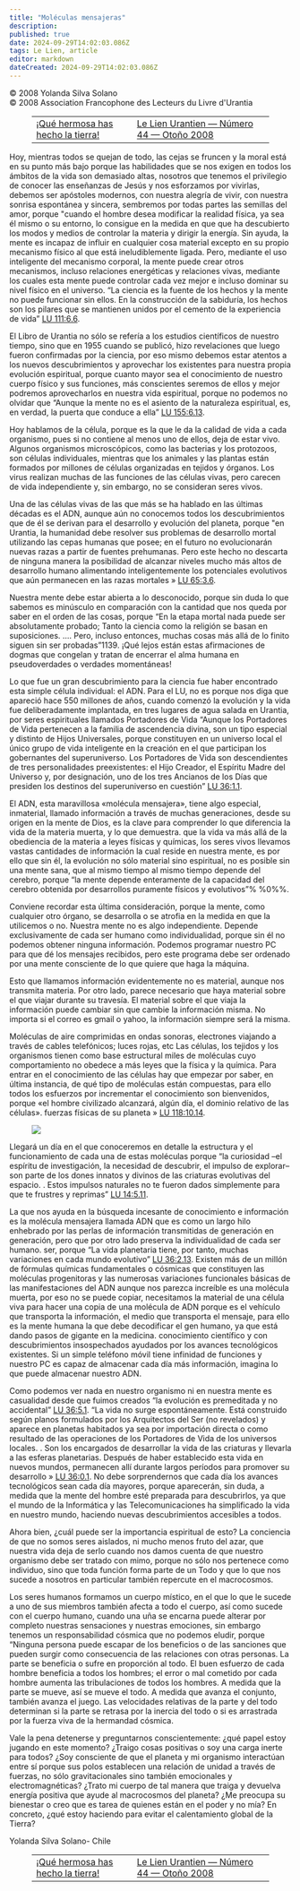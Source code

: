 ```yaml
---
title: "Moléculas mensajeras"
description: 
published: true
date: 2024-09-29T14:02:03.086Z
tags: Le Lien, article
editor: markdown
dateCreated: 2024-09-29T14:02:03.086Z
---
```


<p class="v-card tema v-sheet--gris claro aclarar-3 px-2">© 2008 Yolanda Silva Solano<br>© 2008 Association Francophone des Lecteurs du Livre d'Urantia</p>
<figure class="table chapter-navigator">
  <table>
    <tbody>
      <tr>
        <td>
        <a href="/es/article/Daniel_Courvoisier/Que_belle_vous_avez_fait_la_terre">
          <span class="mdi mdi-arrow-left-drop-circle"></span><span class="pl-2">¡Qué hermosa has hecho la tierra!</span>
        </a>
        </td>
        <td>
        <a href="/es/index/articles_le_lien#le-lien-urantien-número-44-otoño-2008">
          <span class="mdi mdi-book-open-variant"></span><span class="pl-2">Le Lien Urantien — Número 44 — Otoño 2008</span>
        </a>
        </td>
        <td>
        </td>
      </tr>
    </tbody>
  </table>
</figure>



Hoy, mientras todos se quejan de todo, las cejas se fruncen y la moral está en su punto más bajo porque las habilidades que se nos exigen en todos los ámbitos de la vida son demasiado altas, nosotros que tenemos el privilegio de conocer las enseñanzas de Jesús y nos esforzamos por vivirlas, debemos ser apóstoles modernos, con nuestra alegría de vivir, con nuestra sonrisa espontánea y sincera, sembremos por todas partes las semillas del amor, porque "cuando el hombre desea modificar la realidad física, ya sea él mismo o su entorno, lo consigue en la medida en que que ha descubierto los modos y medios de controlar la materia y dirigir la energía. Sin ayuda, la mente es incapaz de influir en cualquier cosa material excepto en su propio mecanismo físico al que está ineludiblemente ligada. Pero, mediante el uso inteligente del mecanismo corporal, la mente puede crear otros mecanismos, incluso relaciones energéticas y relaciones vivas, mediante los cuales esta mente puede controlar cada vez mejor e incluso dominar su nivel físico en el universo. “La ciencia es la fuente de los hechos y la mente no puede funcionar sin ellos. En la construcción de la sabiduría, los hechos son los pilares que se mantienen unidos por el cemento de la experiencia de vida” [LU 111:6.6](/es/The_Urantia_Book/111#p6_6).

El Libro de Urantia no sólo se refería a los estudios científicos de nuestro tiempo, sino que en 1955 cuando se publicó, hizo revelaciones que luego fueron confirmadas por la ciencia, por eso mismo debemos estar atentos a los nuevos descubrimientos y aprovechar los existentes para nuestra propia evolución espiritual, porque cuanto mayor sea el conocimiento de nuestro cuerpo físico y sus funciones, más conscientes seremos de ellos y mejor podremos aprovecharlos en nuestra vida espiritual, porque no podemos no olvidar que “Aunque la mente no es el asiento de la naturaleza espiritual, es, en verdad, la puerta que conduce a ella” [LU 155:6.13](/es/The_Urantia_Book/155#p6_13).

Hoy hablamos de la célula, porque es la que le da la calidad de vida a cada organismo, pues si no contiene al menos uno de ellos, deja de estar vivo. Algunos organismos microscópicos, como las bacterias y los protozoos, son células individuales, mientras que los animales y las plantas están formados por millones de células organizadas en tejidos y órganos. Los virus realizan muchas de las funciones de las células vivas, pero carecen de vida independiente y, sin embargo, no se consideran seres vivos.

Una de las células vivas de las que más se ha hablado en las últimas décadas es el ADN, aunque aún no conocemos todos los descubrimientos que de él se derivan para el desarrollo y evolución del planeta, porque "en Urantia, la humanidad debe resolver sus problemas de desarrollo mortal utilizando las cepas humanas que posee; en el futuro no evolucionarán nuevas razas a partir de fuentes prehumanas. Pero este hecho no descarta de ninguna manera la posibilidad de alcanzar niveles mucho más altos de desarrollo humano alimentando inteligentemente los potenciales evolutivos que aún permanecen en las razas mortales » [LU 65:3.6](/es/The_Urantia_Book/65#p3_6).

Nuestra mente debe estar abierta a lo desconocido, porque sin duda lo que sabemos es minúsculo en comparación con la cantidad que nos queda por saber en el orden de las cosas, porque “En la etapa mortal nada puede ser absolutamente probado; Tanto la ciencia como la religión se basan en suposiciones. .... Pero, incluso entonces, muchas cosas más allá de lo finito siguen sin ser probadas”1139. ¡Qué lejos están estas afirmaciones de dogmas que congelan y tratan de encerrar el alma humana en pseudoverdades o verdades momentáneas!

Lo que fue un gran descubrimiento para la ciencia fue haber encontrado esta simple célula individual: el ADN. Para el LU, no es porque nos diga que apareció hace 550 millones de años, cuando comenzó la evolución y la vida fue deliberadamente implantada, en tres lugares de agua salada en Urantia, por seres espirituales llamados Portadores de Vida “Aunque los Portadores de Vida pertenecen a la familia de ascendencia divina, son un tipo especial y distinto de Hijos Universales, porque constituyen en un universo local el único grupo de vida inteligente en la creación en el que participan los gobernantes del superuniverso. Los Portadores de Vida son descendientes de tres personalidades preexistentes: el Hijo Creador, el Espíritu Madre del Universo y, por designación, uno de los tres Ancianos de los Días que presiden los destinos del superuniverso en cuestión” [LU 36:1.1](/es/The_Urantia_Book/36#p1_1).

El ADN, esta maravillosa «molécula mensajera», tiene algo especial, inmaterial, llamado información a través de muchas generaciones, desde su origen en la mente de Dios, es la clave para comprender lo que diferencia la vida de la materia muerta, y lo que demuestra. que la vida va más allá de la obediencia de la materia a leyes físicas y químicas, los seres vivos llevamos vastas cantidades de información la cual reside en nuestra mente, es por ello que sin él, la evolución no sólo material sino espiritual, no es posible sin una mente sana, que al mismo tiempo al mismo tiempo depende del cerebro, porque “la mente depende enteramente de la capacidad del cerebro obtenida por desarrollos puramente físicos y evolutivos”% %0%%.

Conviene recordar esta última consideración, porque la mente, como cualquier otro órgano, se desarrolla o se atrofia en la medida en que la utilicemos o no. Nuestra mente no es algo independiente. Depende exclusivamente de cada ser humano como individualidad, porque sin él no podemos obtener ninguna información. Podemos programar nuestro PC para que dé los mensajes recibidos, pero este programa debe ser ordenado por una mente consciente de lo que quiere que haga la máquina.

Esto que llamamos información evidentemente no es material, aunque nos transmita materia. Por otro lado, parece necesario que haya material sobre el que viajar durante su travesía. El material sobre el que viaja la información puede cambiar sin que cambie la información misma. No importa si el correo es gmail o yahoo, la información siempre será la misma.

Moléculas de aire comprimidas en ondas sonoras, electrones viajando a través de cables telefónicos; luces rojas, etc Las células, los tejidos y los organismos tienen como base estructural miles de moléculas cuyo comportamiento no obedece a más leyes que la física y la química. Para entrar en el conocimiento de las células hay que empezar por saber, en última instancia, de qué tipo de moléculas están compuestas, para ello todos los esfuerzos por incrementar el conocimiento son bienvenidos, porque «el hombre civilizado alcanzará, algún día, el dominio relativo de las células». fuerzas físicas de su planeta » [LU 118:10.14](/es/The_Urantia_Book/118#p10_14).

<figure id="Figure_4" class="image urantiapedia image-style-align-right">
<img src="/image/article/Le_Lien/images_01/050.jpg">
</figure>

Llegará un día en el que conoceremos en detalle la estructura y el funcionamiento de cada una de estas moléculas porque “la curiosidad –el espíritu de investigación, la necesidad de descubrir, el impulso de explorar– son parte de los dones innatos y divinos de las criaturas evolutivas del espacio. . Estos impulsos naturales no te fueron dados simplemente para que te frustres y reprimas” [LU 14:5.11](/es/The_Urantia_Book/14#p5_11).

La que nos ayuda en la búsqueda incesante de conocimiento e información es la molécula mensajera llamada ADN que es como un largo hilo enhebrado por las perlas de información transmitidas de generación en generación, pero que por otro lado preserva la individualidad de cada ser humano. ser, porque “La vida planetaria tiene, por tanto, muchas variaciones en cada mundo evolutivo” [LU 36:2.13](/es/The_Urantia_Book/36#p2_13). Existen más de un millón de fórmulas químicas fundamentales o cósmicas que constituyen las moléculas progenitoras y las numerosas variaciones funcionales básicas de las manifestaciones del ADN aunque nos parezca increíble es una molécula muerta, por eso no se puede copiar, necesitamos la material de una célula viva para hacer una copia de una molécula de ADN porque es el vehículo que transporta la información, el medio que transporta el mensaje, para ello es la mente humana la que debe decodificar el gen humano, ya que está dando pasos de gigante en la medicina. conocimiento científico y con descubrimientos insospechados ayudados por los avances tecnológicos existentes. Si un simple teléfono móvil tiene infinidad de funciones y nuestro PC es capaz de almacenar cada día más información, imagina lo que puede almacenar nuestro ADN.

Como podemos ver nada en nuestro organismo ni en nuestra mente es casualidad desde que fuimos creados “la evolución es premeditada y no accidental” [LU 36:5.1](/es/The_Urantia_Book/36#p5_1). “La vida no surge espontáneamente. Está construido según planos formulados por los Arquitectos del Ser (no revelados) y aparece en planetas habitados ya sea por importación directa o como resultado de las operaciones de los Portadores de Vida de los universos locales. . Son los encargados de desarrollar la vida de las criaturas y llevarla a las esferas planetarias. Después de haber establecido esta vida en nuevos mundos, permanecen allí durante largos períodos para promover su desarrollo » [LU 36:0.1](/es/The_Urantia_Book/36#p0_1). No debe sorprendernos que cada día los avances tecnológicos sean cada día mayores, porque aparecerán, sin duda, a medida que la mente del hombre esté preparada para descubrirlos, ya que el mundo de la Informática y las Telecomunicaciones ha simplificado la vida en nuestro mundo, haciendo nuevas descubrimientos accesibles a todos.

Ahora bien, ¿cuál puede ser la importancia espiritual de esto? La conciencia de que no somos seres aislados, ni mucho menos fruto del azar, que nuestra vida deja de serlo cuando nos damos cuenta de que nuestro organismo debe ser tratado con mimo, porque no sólo nos pertenece como individuo, sino que toda función forma parte de un Todo y que lo que nos sucede a nosotros en particular también repercute en el macrocosmos.

Los seres humanos formamos un cuerpo místico, en el que lo que le sucede a uno de sus miembros también afecta a todo el cuerpo, así como sucede con el cuerpo humano, cuando una uña se encarna puede alterar por completo nuestras sensaciones y nuestras emociones, sin embargo tenemos un responsabilidad cósmica que no podemos eludir, porque “Ninguna persona puede escapar de los beneficios o de las sanciones que pueden surgir como consecuencia de las relaciones con otras personas. La parte se beneficia o sufre en proporción al todo. El buen esfuerzo de cada hombre beneficia a todos los hombres; el error o mal cometido por cada hombre aumenta las tribulaciones de todos los hombres. A medida que la parte se mueve, así se mueve el todo. A medida que avanza el conjunto, también avanza el juego. Las velocidades relativas de la parte y del todo determinan si la parte se retrasa por la inercia del todo o si es arrastrada por la fuerza viva de la hermandad cósmica.

Vale la pena detenerse y preguntarnos conscientemente: ¿qué papel estoy jugando en este momento? ¿Traigo cosas positivas o soy una carga inerte para todos? ¿Soy consciente de que el planeta y mi organismo interactúan entre sí porque sus polos establecen una relación de unidad a través de fuerzas, no sólo gravitacionales sino también emocionales y electromagnéticas? ¿Trato mi cuerpo de tal manera que traiga y devuelva energía positiva que ayude al macrocosmos del planeta? ¿Me preocupa su bienestar o creo que es tarea de quienes están en el poder y no mía? En concreto, ¿qué estoy haciendo para evitar el calentamiento global de la Tierra?

Yolanda Silva Solano- Chile



<figure class="table chapter-navigator">
  <table>
    <tbody>
      <tr>
        <td>
        <a href="/es/article/Daniel_Courvoisier/Que_belle_vous_avez_fait_la_terre">
          <span class="mdi mdi-arrow-left-drop-circle"></span><span class="pl-2">¡Qué hermosa has hecho la tierra!</span>
        </a>
        </td>
        <td>
        <a href="/es/index/articles_le_lien#le-lien-urantien-número-44-otoño-2008">
          <span class="mdi mdi-book-open-variant"></span><span class="pl-2">Le Lien Urantien — Número 44 — Otoño 2008</span>
        </a>
        </td>
        <td>
        </td>
      </tr>
    </tbody>
  </table>
</figure>
